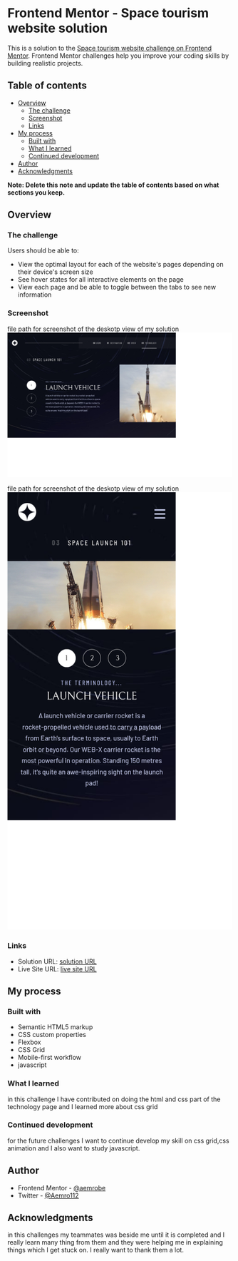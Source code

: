# Frontend Mentor - Space tourism website solution

This is a solution to the [Space tourism website challenge on Frontend Mentor](https://www.frontendmentor.io/challenges/space-tourism-multipage-website-gRWj1URZ3). Frontend Mentor challenges help you improve your coding skills by building realistic projects.

## Table of contents

- [Overview](#overview)
  - [The challenge](#the-challenge)
  - [Screenshot](#screenshot)
  - [Links](#links)
- [My process](#my-process)
  - [Built with](#built-with)
  - [What I learned](#what-i-learned)
  - [Continued development](#continued-development)
- [Author](#author)
- [Acknowledgments](#acknowledgments)

**Note: Delete this note and update the table of contents based on what sections you keep.**

## Overview

### The challenge

Users should be able to:

- View the optimal layout for each of the website's pages depending on their device's screen size
- See hover states for all interactive elements on the page
- View each page and be able to toggle between the tabs to see new information

### Screenshot

file path for screenshot of the deskotp view of my solution
![](./screenshot-of-my-solution/space-tourism-desktop-view.png)

file path for screenshot of the deskotp view of my solution
![](./screenshot-of-my-solution/space-tourism-page-mobile-view.png)

### Links

- Solution URL: [solution URL](https://your-solution-url.com)
- Live Site URL: [live site URL](https://aemrobe.github.io/space-tourism-collab-team-vue/)

## My process

### Built with

- Semantic HTML5 markup
- CSS custom properties
- Flexbox
- CSS Grid
- Mobile-first workflow
- javascript

### What I learned

in this challenge I have contributed on doing the html and css part of the technology page and I learned more about css grid

### Continued development

for the future challenges I want to continue develop my skill on css grid,css animation and I also want to study javascript.

## Author

- Frontend Mentor - [@aemrobe](https://www.frontendmentor.io/profile/aemrobe)
- Twitter - [@Aemro112](https://www.twitter.com/Aemro112)

## Acknowledgments

in this challenges my teammates was beside me until it is completed and I really learn many thing from them and they were helping me in explaining things which I get stuck on. I really want to thank them a lot.
